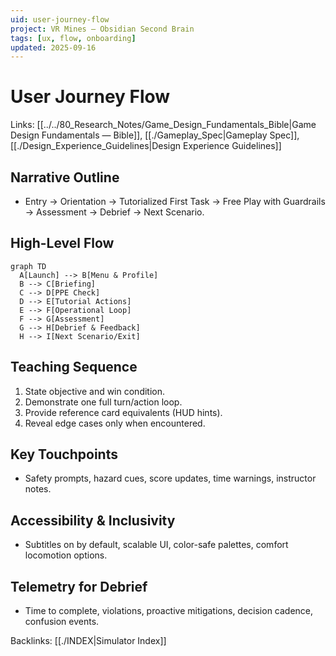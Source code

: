 ```yaml
---
uid: user-journey-flow
project: VR Mines — Obsidian Second Brain
tags: [ux, flow, onboarding]
updated: 2025-09-16
---
```


# User Journey Flow

Links: [[../../80_Research_Notes/Game_Design_Fundamentals_Bible|Game Design Fundamentals — Bible]], [[./Gameplay_Spec|Gameplay Spec]], [[./Design_Experience_Guidelines|Design Experience Guidelines]]

## Narrative Outline
- Entry → Orientation → Tutorialized First Task → Free Play with Guardrails → Assessment → Debrief → Next Scenario.

## High-Level Flow
```mermaid
graph TD
  A[Launch] --> B[Menu & Profile]
  B --> C[Briefing]
  C --> D[PPE Check]
  D --> E[Tutorial Actions]
  E --> F[Operational Loop]
  F --> G[Assessment]
  G --> H[Debrief & Feedback]
  H --> I[Next Scenario/Exit]
```

## Teaching Sequence
1. State objective and win condition.
2. Demonstrate one full turn/action loop.
3. Provide reference card equivalents (HUD hints).
4. Reveal edge cases only when encountered.

## Key Touchpoints
- Safety prompts, hazard cues, score updates, time warnings, instructor notes.

## Accessibility & Inclusivity
- Subtitles on by default, scalable UI, color-safe palettes, comfort locomotion options.

## Telemetry for Debrief
- Time to complete, violations, proactive mitigations, decision cadence, confusion events.

Backlinks: [[./INDEX|Simulator Index]]


